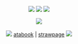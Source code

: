 <p align="center">
  <img src="https://github.com/user-attachments/assets/be2e9e14-5b20-41bd-8606-2859138fe36d"/>
  <img src="https://komarev.com/ghpvc/?username=nonarygame&style=plastic&color=000000&label=PROFILE_VIEWS"/>
  <img src="https://github.com/user-attachments/assets/be2e9e14-5b20-41bd-8606-2859138fe36d"/>
</p>
<p align="center">
  <img src="https://github.com/user-attachments/assets/0b727f98-1e36-41b0-98d5-548c1a3e9fd2"/>
  <br>
  <br>
  <img src="https://github.com/user-attachments/assets/1e78742d-64bc-4fa2-a364-69c2ca2c2655"/>
  <a href="https://999.atabook.org/">atabook</a> | <a href="https://ninehoursninepersonsninedoors.straw.page/">strawpage</a>
  <img src="https://github.com/user-attachments/assets/1e78742d-64bc-4fa2-a364-69c2ca2c2655"/>
</p>
